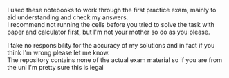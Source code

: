 I used these notebooks to work through the first practice exam, mainly to aid understanding and check my answers.  
I recommend not running the cells before you tried to solve the task with paper and calculator first, but I'm not your mother so do as you please.

I take no responsibility for the accuracy of my solutions and in fact if you think I'm wrong please let me know.  
The repository contains none of the actual exam material so if you are from the uni I'm pretty sure this is legal
